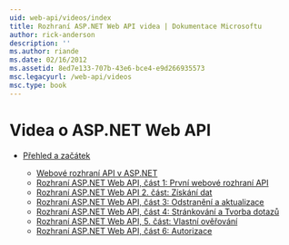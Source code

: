 ```yaml
---
uid: web-api/videos/index
title: Rozhraní ASP.NET Web API videa | Dokumentace Microsoftu
author: rick-anderson
description: ''
ms.author: riande
ms.date: 02/16/2012
ms.assetid: 8ed7e133-707b-43e6-bce4-e9d266935573
msc.legacyurl: /web-api/videos
msc.type: book
---
```

<a name="aspnet-web-api-videos"></a>Videa o ASP.NET Web API
====================
- [Přehled a začátek](getting-started/index.md)

    - [Webové rozhraní API v ASP.NET](getting-started/aspnet-web-api.md)
    - [Rozhraní ASP.NET Web API, část 1: První webové rozhraní API](getting-started/your-first-web-api.md)
    - [Rozhraní ASP.NET Web API 2. část: Získání dat](getting-started/getting-data.md)
    - [Rozhraní ASP.NET Web API, část 3: Odstranění a aktualizace](getting-started/delete-and-update.md)
    - [Rozhraní ASP.NET Web API, část 4: Stránkování a Tvorba dotazů](getting-started/paging-and-querying.md)
    - [Rozhraní ASP.NET Web API, 5. část: Vlastní ověřování](getting-started/custom-validation.md)
    - [Rozhraní ASP.NET Web API, část 6: Autorizace](getting-started/authorization.md)
